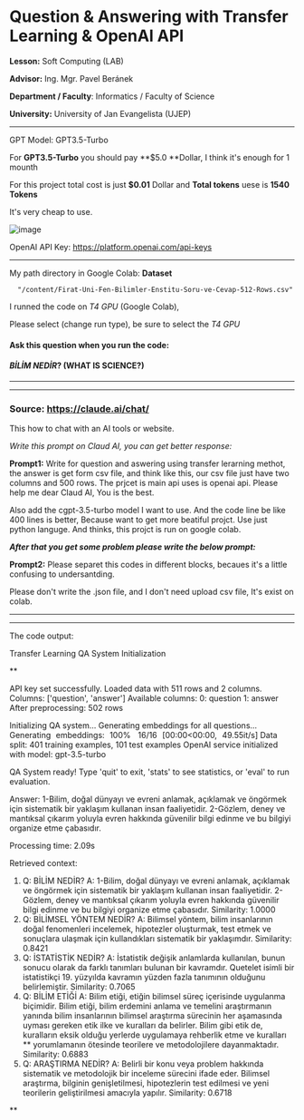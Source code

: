 # Question & Answering with Transfer Learning & OpenAl API 


**Lesson:**  Soft Computing (LAB)

**Advisor:** Ing. Mgr. Pavel Beránek

**Department / Faculty**: Informatics / Faculty of Science

**University:** University of Jan Evangelista (UJEP)


-------------------------------------------------------
GPT Model: GPT3.5-Turbo

For **GPT3.5-Turbo** you should pay **$5.0 **Dollar, I think it's enough for 1 mounth

For this project total cost is just **$0.01** Dollar and **Total tokens** uese is **1540 Tokens**

It's very cheap to use.

![image](https://github.com/user-attachments/assets/0578eb7d-8c35-4ce2-8055-666683743600)

OpenAI API Key: https://platform.openai.com/api-keys


--------------------------------------------------------
My path directory in Google Colab: **Dataset**

      "/content/Firat-Uni-Fen-Bilimler-Enstitu-Soru-ve-Cevap-512-Rows.csv"

I runned the code on _T4 GPU_ (Google Colab),

Please select (change run type), be sure to select the _T4 GPU_


#### Ask this question when you run the code:

#### _BİLİM NEDİR_?  (WHAT IS SCIENCE?)

-------------------------------------------------------------------------
-------------------------------------------------------------------------
### Source: https://claude.ai/chat/
This how to chat with an AI tools or website.

_Write this prompt on Claud AI, you can get better response:_

**Prompt1:**
Write for question and aswering using transfer lerarning methot, the answer is get form csv file, and think like this, our csv file just have two columns and 500     rows. The prjcet is main api uses is openai api. Please help me dear Claud AI, You is the best.

Also add the cgpt-3.5-turbo model I want to use. And the code line be like 400 lines is better, Because want to get more beatiful projct. Use just python languge.    And thinks, this projct is run on google colab.

_**After that you get some problem please write the below prompt:**_

**Prompt2:**
Please separet this codes in different blocks, becaues it's a little confusing to undersantding.

Please don't write the .json file, and I don't need upload csv file, It's exist on colab.

-------------------------------------------------------------------------
-------------------------------------------------------------------------

The code output:

Transfer Learning QA System Initialization

**

API key set successfully.
Loaded data with 511 rows and 2 columns.
Columns: ['question', 'answer']
Available columns:
0: question
1: answer
After preprocessing: 502 rows

Initializing QA system...
Generating embeddings for all questions...
Generating embeddings: 100%
 16/16 [00:00<00:00, 49.55it/s]
Data split: 401 training examples, 101 test examples
OpenAI service initialized with model: gpt-3.5-turbo

QA System ready! Type 'quit' to exit, 'stats' to see statistics, or 'eval' to run evaluation.

Answer: 1-Bilim, doğal dünyayı ve evreni anlamak, açıklamak ve öngörmek için sistematik bir yaklaşım kullanan insan faaliyetidir.
2-Gözlem, deney ve mantıksal çıkarım yoluyla evren hakkında güvenilir bilgi edinme ve bu bilgiyi organize etme çabasıdır.

Processing time: 2.09s

Retrieved context:
1. Q: BİLİM NEDİR?
   A: 1-Bilim, doğal dünyayı ve evreni anlamak,
açıklamak ve öngörmek için sistematik bir
yaklaşım kullanan insan faaliyetidir.
2-Gözlem, deney ve mantıksal çıkarım yoluyla
evren hakkında güvenilir bilgi edinme ve bu
bilgiyi organize etme çabasıdır.
   Similarity: 1.0000
2. Q: BİLİMSEL YÖNTEM NEDİR?
   A: Bilimsel yöntem, bilim insanlarının doğal
fenomenleri incelemek, hipotezler oluşturmak, test etmek ve sonuçlara ulaşmak için kullandıkları sistematik bir yaklaşımdır.
   Similarity: 0.8421
3. Q: İSTATİSTİK NEDİR?
   A: İstatistik değişik anlamlarda kullanılan, bunun sonucu olarak
da farklı tanımları bulunan bir kavramdır. Quetelet isimli bir
istatistikçi 19. yüzyılda kavramın yüzden fazla tanımının
olduğunu belirlemiştir.
   Similarity: 0.7065
4. Q: BİLİM ETİĞİ
   A: Bilim etiği, etiğin bilimsel süreç içerisinde uygulanma
biçimidir. Bilim etiği, bilim erdemini anlama ve temelini
araştırmanın yanında bilim insanlarının bilimsel
araştırma sürecinin her aşamasında uyması gereken
etik ilke ve kuralları da belirler.
Bilim gibi etik de, kuralların eksik olduğu yerlerde
uygulamaya rehberlik etme ve kuralları
**
yorumlamanın ötesinde teorilere ve metodolojilere
dayanmaktadır.
   Similarity: 0.6883
6. Q: ARAŞTIRMA NEDİR?
   A: Belirli bir konu veya problem hakkında sistematik ve metodolojik bir inceleme sürecini ifade eder. Bilimsel araştırma, bilginin genişletilmesi, hipotezlerin test edilmesi ve yeni teorilerin geliştirilmesi amacıyla yapılır.
   Similarity: 0.6718

**
